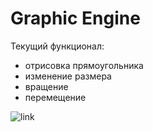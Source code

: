 # Graphic Engine
Текущий функционал:
- отрисовка прямоугольника
- изменение размера
- вращение
- перемещение

![link](https://github.com/adrian01414/GraphicsEngine/blob/develop/resources/example.gif)
